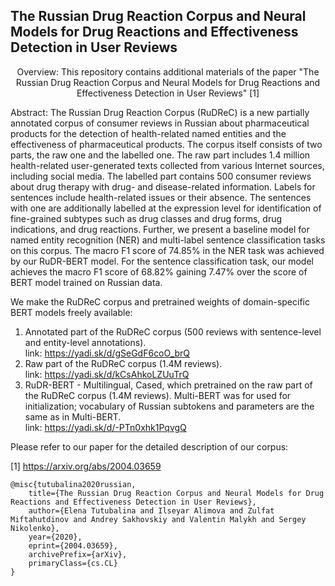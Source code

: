 The Russian Drug Reaction Corpus and Neural Models for Drug Reactions and Effectiveness Detection in User Reviews
---

<p style="text-align: center;">
Overview: This repository contains additional materials of the paper "The Russian Drug Reaction Corpus and Neural Models for Drug Reactions and Effectiveness Detection in User Reviews" [1]
</p>
Abstract: The Russian Drug Reaction Corpus (RuDReC) is a new partially annotated corpus of consumer reviews in Russian about pharmaceutical products for the detection of health-related named entities and the effectiveness of pharmaceutical products. The corpus itself consists of two parts, the raw one and the labelled one. The raw part includes 1.4 million health-related user-generated texts collected from various Internet sources, including social media. The labelled part contains 500 consumer reviews about drug therapy with drug- and disease-related information. Labels for sentences include health-related issues or their absence. The sentences with one are additionally labelled at the expression level for identification of fine-grained subtypes such as drug classes and drug forms, drug indications, and drug reactions. Further, we present a baseline model for named entity recognition (NER) and multi-label sentence classification tasks on this corpus. The macro F1 score of 74.85% in the NER task was achieved by our RuDR-BERT model. For the sentence classification task, our model achieves the macro F1 score of 68.82% gaining 7.47% over the score of BERT model trained on Russian data. 


We make the RuDReC corpus and pretrained weights of domain-specific BERT models freely available:
1. Annotated part of the RuDReC corpus (500 reviews with sentence-level and entity-level annotations). \
   link: https://yadi.sk/d/gSeGdF6coO_brQ
2. Raw part of the RuDReC corpus (1.4M reviews). \
   link: https://yadi.sk/d/kCsAhkoLZUuTrQ
3. RuDR-BERT - Multilingual, Cased, which pretrained on the raw part of the RuDReC corpus (1.4M reviews). Multi-BERT was for used for initialization; vocabulary of Russian subtokens and parameters are the same as in Multi-BERT. \
   link: https://yadi.sk/d/-PTn0xhk1PqvgQ


Please refer to our paper for the detailed description of our corpus: 

[1] https://arxiv.org/abs/2004.03659
```
@misc{tutubalina2020russian,
    title={The Russian Drug Reaction Corpus and Neural Models for Drug Reactions and Effectiveness Detection in User Reviews},
    author={Elena Tutubalina and Ilseyar Alimova and Zulfat Miftahutdinov and Andrey Sakhovskiy and Valentin Malykh and Sergey Nikolenko},
    year={2020},
    eprint={2004.03659},
    archivePrefix={arXiv},
    primaryClass={cs.CL}
}
```
